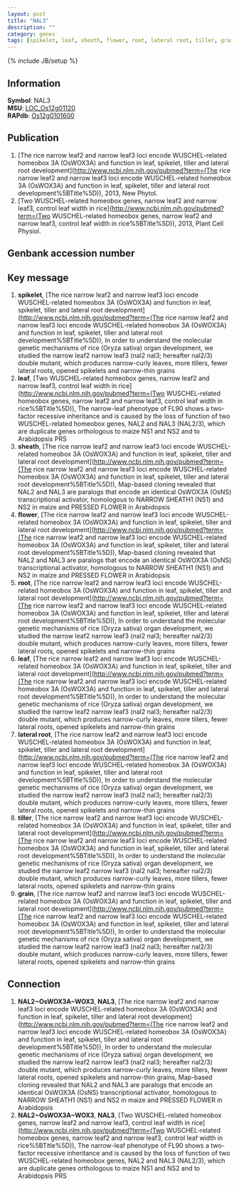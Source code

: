 ```yaml
---
layout: post
title: "NAL3"
description: ""
category: genes
tags: [spikelet, leaf, sheath, flower, root, lateral root, tiller, grain]
---
```

{% include JB/setup %}

## Information
__Symbol__: NAL3  
__MSU__: [LOC_Os12g01120](http://rice.plantbiology.msu.edu/cgi-bin/ORF_infopage.cgi?orf=LOC_Os12g01120)  
__RAPdb__: [Os12g0101600](http://rapdb.dna.affrc.go.jp/viewer/gbrowse_details/irgsp1?name=Os12g0101600)  

## Publication
1. [The rice narrow leaf2 and narrow leaf3 loci encode WUSCHEL-related homeobox 3A (OsWOX3A) and function in leaf, spikelet, tiller and lateral root development](http://www.ncbi.nlm.nih.gov/pubmed?term=(The rice narrow leaf2 and narrow leaf3 loci encode WUSCHEL-related homeobox 3A (OsWOX3A) and function in leaf, spikelet, tiller and lateral root development%5BTitle%5D)), 2013, New Phytol.
2. [Two WUSCHEL-related homeobox genes, narrow leaf2 and narrow leaf3, control leaf width in rice](http://www.ncbi.nlm.nih.gov/pubmed?term=(Two WUSCHEL-related homeobox genes, narrow leaf2 and narrow leaf3, control leaf width in rice%5BTitle%5D)), 2013, Plant Cell Physiol.

## Genbank accession number

## Key message
1. __spikelet__, [The rice narrow leaf2 and narrow leaf3 loci encode WUSCHEL-related homeobox 3A (OsWOX3A) and function in leaf, spikelet, tiller and lateral root development](http://www.ncbi.nlm.nih.gov/pubmed?term=(The rice narrow leaf2 and narrow leaf3 loci encode WUSCHEL-related homeobox 3A (OsWOX3A) and function in leaf, spikelet, tiller and lateral root development%5BTitle%5D)),  In order to understand the molecular genetic mechanisms of rice (Oryza sativa) organ development, we studied the narrow leaf2 narrow leaf3 (nal2 nal3; hereafter nal2/3) double mutant, which produces narrow-curly leaves, more tillers, fewer lateral roots, opened spikelets and narrow-thin grains
2. __leaf__, [Two WUSCHEL-related homeobox genes, narrow leaf2 and narrow leaf3, control leaf width in rice](http://www.ncbi.nlm.nih.gov/pubmed?term=(Two WUSCHEL-related homeobox genes, narrow leaf2 and narrow leaf3, control leaf width in rice%5BTitle%5D)),  The narrow-leaf phenotype of FL90 shows a two-factor recessive inheritance and is caused by the loss of function of two WUSCHEL-related homeobox genes, NAL2 and NAL3 (NAL2/3), which are duplicate genes orthologous to maize NS1 and NS2 and to Arabidopsis PRS
3. __sheath__, [The rice narrow leaf2 and narrow leaf3 loci encode WUSCHEL-related homeobox 3A (OsWOX3A) and function in leaf, spikelet, tiller and lateral root development](http://www.ncbi.nlm.nih.gov/pubmed?term=(The rice narrow leaf2 and narrow leaf3 loci encode WUSCHEL-related homeobox 3A (OsWOX3A) and function in leaf, spikelet, tiller and lateral root development%5BTitle%5D)),  Map-based cloning revealed that NAL2 and NAL3 are paralogs that encode an identical OsWOX3A (OsNS) transcriptional activator, homologous to NARROW SHEATH1 (NS1) and NS2 in maize and PRESSED FLOWER in Arabidopsis
4. __flower__, [The rice narrow leaf2 and narrow leaf3 loci encode WUSCHEL-related homeobox 3A (OsWOX3A) and function in leaf, spikelet, tiller and lateral root development](http://www.ncbi.nlm.nih.gov/pubmed?term=(The rice narrow leaf2 and narrow leaf3 loci encode WUSCHEL-related homeobox 3A (OsWOX3A) and function in leaf, spikelet, tiller and lateral root development%5BTitle%5D)),  Map-based cloning revealed that NAL2 and NAL3 are paralogs that encode an identical OsWOX3A (OsNS) transcriptional activator, homologous to NARROW SHEATH1 (NS1) and NS2 in maize and PRESSED FLOWER in Arabidopsis
5. __root__, [The rice narrow leaf2 and narrow leaf3 loci encode WUSCHEL-related homeobox 3A (OsWOX3A) and function in leaf, spikelet, tiller and lateral root development](http://www.ncbi.nlm.nih.gov/pubmed?term=(The rice narrow leaf2 and narrow leaf3 loci encode WUSCHEL-related homeobox 3A (OsWOX3A) and function in leaf, spikelet, tiller and lateral root development%5BTitle%5D)),  In order to understand the molecular genetic mechanisms of rice (Oryza sativa) organ development, we studied the narrow leaf2 narrow leaf3 (nal2 nal3; hereafter nal2/3) double mutant, which produces narrow-curly leaves, more tillers, fewer lateral roots, opened spikelets and narrow-thin grains
6. __leaf__, [The rice narrow leaf2 and narrow leaf3 loci encode WUSCHEL-related homeobox 3A (OsWOX3A) and function in leaf, spikelet, tiller and lateral root development](http://www.ncbi.nlm.nih.gov/pubmed?term=(The rice narrow leaf2 and narrow leaf3 loci encode WUSCHEL-related homeobox 3A (OsWOX3A) and function in leaf, spikelet, tiller and lateral root development%5BTitle%5D)),  In order to understand the molecular genetic mechanisms of rice (Oryza sativa) organ development, we studied the narrow leaf2 narrow leaf3 (nal2 nal3; hereafter nal2/3) double mutant, which produces narrow-curly leaves, more tillers, fewer lateral roots, opened spikelets and narrow-thin grains
7. __lateral root__, [The rice narrow leaf2 and narrow leaf3 loci encode WUSCHEL-related homeobox 3A (OsWOX3A) and function in leaf, spikelet, tiller and lateral root development](http://www.ncbi.nlm.nih.gov/pubmed?term=(The rice narrow leaf2 and narrow leaf3 loci encode WUSCHEL-related homeobox 3A (OsWOX3A) and function in leaf, spikelet, tiller and lateral root development%5BTitle%5D)),  In order to understand the molecular genetic mechanisms of rice (Oryza sativa) organ development, we studied the narrow leaf2 narrow leaf3 (nal2 nal3; hereafter nal2/3) double mutant, which produces narrow-curly leaves, more tillers, fewer lateral roots, opened spikelets and narrow-thin grains
8. __tiller__, [The rice narrow leaf2 and narrow leaf3 loci encode WUSCHEL-related homeobox 3A (OsWOX3A) and function in leaf, spikelet, tiller and lateral root development](http://www.ncbi.nlm.nih.gov/pubmed?term=(The rice narrow leaf2 and narrow leaf3 loci encode WUSCHEL-related homeobox 3A (OsWOX3A) and function in leaf, spikelet, tiller and lateral root development%5BTitle%5D)),  In order to understand the molecular genetic mechanisms of rice (Oryza sativa) organ development, we studied the narrow leaf2 narrow leaf3 (nal2 nal3; hereafter nal2/3) double mutant, which produces narrow-curly leaves, more tillers, fewer lateral roots, opened spikelets and narrow-thin grains
9. __grain__, [The rice narrow leaf2 and narrow leaf3 loci encode WUSCHEL-related homeobox 3A (OsWOX3A) and function in leaf, spikelet, tiller and lateral root development](http://www.ncbi.nlm.nih.gov/pubmed?term=(The rice narrow leaf2 and narrow leaf3 loci encode WUSCHEL-related homeobox 3A (OsWOX3A) and function in leaf, spikelet, tiller and lateral root development%5BTitle%5D)),  In order to understand the molecular genetic mechanisms of rice (Oryza sativa) organ development, we studied the narrow leaf2 narrow leaf3 (nal2 nal3; hereafter nal2/3) double mutant, which produces narrow-curly leaves, more tillers, fewer lateral roots, opened spikelets and narrow-thin grains

## Connection
1. __NAL2~OsWOX3A~WOX3__, __NAL3__, [The rice narrow leaf2 and narrow leaf3 loci encode WUSCHEL-related homeobox 3A (OsWOX3A) and function in leaf, spikelet, tiller and lateral root development](http://www.ncbi.nlm.nih.gov/pubmed?term=(The rice narrow leaf2 and narrow leaf3 loci encode WUSCHEL-related homeobox 3A (OsWOX3A) and function in leaf, spikelet, tiller and lateral root development%5BTitle%5D)),  In order to understand the molecular genetic mechanisms of rice (Oryza sativa) organ development, we studied the narrow leaf2 narrow leaf3 (nal2 nal3; hereafter nal2/3) double mutant, which produces narrow-curly leaves, more tillers, fewer lateral roots, opened spikelets and narrow-thin grains, Map-based cloning revealed that NAL2 and NAL3 are paralogs that encode an identical OsWOX3A (OsNS) transcriptional activator, homologous to NARROW SHEATH1 (NS1) and NS2 in maize and PRESSED FLOWER in Arabidopsis
2. __NAL2~OsWOX3A~WOX3__, __NAL3__, [Two WUSCHEL-related homeobox genes, narrow leaf2 and narrow leaf3, control leaf width in rice](http://www.ncbi.nlm.nih.gov/pubmed?term=(Two WUSCHEL-related homeobox genes, narrow leaf2 and narrow leaf3, control leaf width in rice%5BTitle%5D)),  The narrow-leaf phenotype of FL90 shows a two-factor recessive inheritance and is caused by the loss of function of two WUSCHEL-related homeobox genes, NAL2 and NAL3 (NAL2/3), which are duplicate genes orthologous to maize NS1 and NS2 and to Arabidopsis PRS


